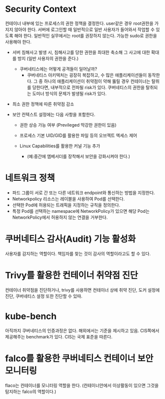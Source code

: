 # Security Context
컨테이너 내부에 있는 프로세스의 권한 정책을 결정한다.
user같은 경우 root권한을 가지지 않아야 한다. 서버에 로그인할 때 일반적으로 일반 사용자가 들어와서 작업할 수 있도록 해야 한다.
일반적인 실무에서는 root를 권장하지 않는다. 가능한 sudo로 권한을 사용해야 한다.

- 서버 침해사고 발생 시, 침해사고를 당한 권한을 최대한 축소해 그 사고에 대한 확대를 방지 (일반 사용자의 권한을 준다.)   
  - 쿠버네티스에는 어떻게 공격들이 일어날까?
    - 쿠버네티스 아키텍처는 굉장히 복잡하고, 수 많은 애플리케이션들이 동작한다. 그 중 하나의 애플리케이션이 취약점이 약해 뚫릴 경우 컨테이너는 탈취를 당한다면,
      내부적으로 전파될 risk가 있다. 쿠버네티스의 권한을 탈취되는 도미너 방식의 문제가 발생될 risk가 있다.


- 최소 권한 정책에 따른 취약점 감소
- 보안 컨텍스트 설정에는 다음 사항을 포함한다.
  - 권한 상승 가능 여부 (Previleged 막강한 권한이 있음)

  - 프로세스 기본 UID/GID를 활용한 파일 등의 오브젝트 엑세스 제어

  - Linux Capabilities를 활용한 커널 기능 추가
    - (예:중간에 엠베서더를 장착해서 보안을 강화시켜야 한다.)


# 네트워크 정책 
- 파드 그룹이 서로 간 또는 다른 네트워크 endpoint와 통신하는 방법을 지정한다.
- Networkpolicy 리소스는 레이블을 사용하여 Pod를 선택한다.
- 선택한 Pod에 허용되는 트래픽을 지정하는 규칙을 정의한다.
- 특정 Pod를 선택하는 namespace에 NetworkPolicy가 있으면 해당 Pod는 NetworkPolicy에서 허용하지 않는 연결을 거부한다.


# 쿠버네티스 감사(Audit) 기능 활성화
사용자를 감지하는 역할이다.
책임자를 찾는 것이 감사의 역할이라고도 할 수 있다.



# Trivy를 활용한 컨테이너 취약점 진단
컨테이너 취약점을 진단하거나, trivy를 사용하면 컨테이너 상에 취약 진단, 도커 설정에 진단, 쿠버네티스 설정 또한 진단할 수 있따.




# kube-bench
아직까지 쿠버네티스의 인증과정은 없다. 해외에서는 기준을 제시하고 있음.
CIS쪽에서 제공해주는 benchmark가 있다.
CIS는 국제 표준을 따른다.





# falco를 활용한 쿠버네티스 컨테이너 보안 모니터링
flaco는 컨테이너를 모니터링 역할을 한다. (컨테이너안에서 이상활동이 있으면 그것을 탐지하는 falco의 역할이다.)


